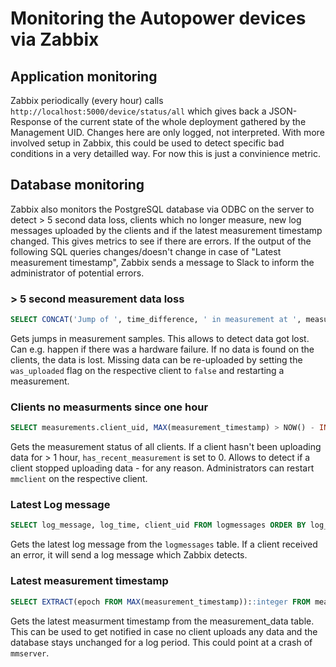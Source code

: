 # Monitoring the Autopower devices via Zabbix

## Application monitoring
Zabbix periodically (every hour) calls `http://localhost:5000/device/status/all` which gives back a JSON-Response of the current state of the whole deployment gathered by the Management UID. Changes here are only logged, not interpreted. With more involved setup in Zabbix, this could be used to detect specific bad conditions in a very detailled way. For now this is just a convinience metric.

## Database monitoring

Zabbix also monitors the PostgreSQL database via ODBC on the server to detect > 5 second data loss, clients which no longer measure, new log messages uploaded by the clients and if the latest measurement timestamp changed. This gives metrics to see if there are errors. If the output of the following SQL queries changes/doesn't change in case of "Latest measurement timestamp", Zabbix sends a message to Slack to inform the administrator of potential errors.

### > 5 second measurement data loss
```sql
SELECT CONCAT('Jump of ', time_difference, ' in measurement at ', measurements.client_uid, ' from ', previous_ts, ' until ',  measurement_timestamp) FROM (SELECT LAG(measurement_timestamp) OVER (PARTITION BY server_measurement_id ORDER BY measurement_timestamp) AS previous_ts, measurement_timestamp - LAG(measurement_timestamp) OVER (PARTITION BY server_measurement_id ORDER BY measurement_timestamp) AS time_difference, measurement_timestamp, server_measurement_id FROM measurement_data GROUP BY server_measurement_id, measurement_timestamp) AS differences, measurements WHERE time_difference >= INTERVAL '5 second' AND differences.server_measurement_id IN (SELECT server_measurement_id FROM measurements) AND measurements.server_measurement_id = differences.server_measurement_id LIMIT 5;
```

Gets jumps in measurement samples. This allows to detect data got lost. Can e.g. happen if there was a hardware failure. If no data is found on the clients, the data is lost. Missing data can be re-uploaded by setting the `was_uploaded` flag on the respective client to `false` and restarting a measurement. 

### Clients no measurments since one hour

```sql
SELECT measurements.client_uid, MAX(measurement_timestamp) > NOW() - INTERVAL '1 hour' AS has_recent_measurement FROM measurement_data JOIN measurements USING (server_measurement_id) GROUP BY measurements.client_uid;
```

Gets the measurement status of all clients. If a client hasn't been uploading data for > 1 hour, `has_recent_measurement` is set to 0. Allows to detect if a client stopped uploading data - for any reason. Administrators can restart `mmclient` on the respective client.

### Latest Log message

```sql
SELECT log_message, log_time, client_uid FROM logmessages ORDER BY log_time DESC LIMIT 1;
```

Gets the latest log message from the `logmessages` table. If a client received an error, it will send a log message which Zabbix detects.

### Latest measurement timestamp
```sql
SELECT EXTRACT(epoch FROM MAX(measurement_timestamp))::integer FROM measurement_data;
```

Gets the latest measurment timestamp from the measurement_data table. This can be used to get notified in case no client uploads any data and the database stays unchanged for a log period. This could point at a crash of `mmserver`.